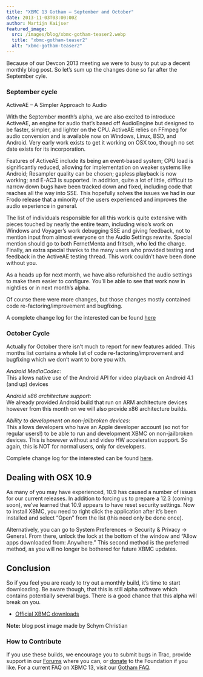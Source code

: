 ```yaml
---
title: "XBMC 13 Gotham – September and October"
date: 2013-11-03T03:00:00Z
author: Martijn Kaijser
featured_image:
  src: /images/blog/xbmc-gotham-teaser2.webp
  title: "xbmc-gotham-teaser2"
  alt: "xbmc-gotham-teaser2"
---
```


Because of our Devcon 2013 meeting we were to busy to put up a decent monthly blog post. So let’s sum up the changes done so far after the September cyle.

### September cycle

ActiveAE – A Simpler Approach to Audio

With the September month’s alpha, we are also excited to introduce ActiveAE, an engine for audio that’s based off AudioEngine but designed to be faster, simpler, and lighter on the CPU. ActiveAE relies on FFmpeg for audio conversion and is available now on Windows, Linux, BSD, and Android. Very early work exists to get it working on OSX too, though no set date exists for its incorporation.

Features of ActiveAE include its being an event-based system; CPU load is significantly reduced, allowing for implementation on weaker systems like Android; Resampler quality can be chosen; gapless playback is now working; and E-AC3 is supported. In addition, quite a lot of little, difficult to narrow down bugs have been tracked down and fixed, including code that reaches all the way into SSE. This hopefully solves the issues we had in our Frodo release that a minority of the users experienced and improves the audio experience in general.

The list of individuals responsible for all this work is quite extensive with pieces touched by nearly the entire team, including wiso’s work on Windows and Voyager’s work debugging SSE and giving feedback, not to mention input from almost everyone on the Audio Settings rewrite. Special mention should go to both FernetMenta and fritsch, who led the charge. Finally, an extra special thanks to the many users who provided testing and feedback in the ActiveAE testing thread. This work couldn’t have been done without you.

As a heads up for next month, we have also refurbished the audio settings to make them easier to configure. You’ll be able to see that work now in nightlies or in next month’s alpha.

Of course there were more changes, but those changes mostly contained code re-factoring/improvement and bugfixing.

A complete change log for the interested can be found [here](https://github.com/xbmc/xbmc/compare/Gotham_alpha7...Gotham_alpha8)

### October Cycle

Actually for October there isn’t much to report for new features added. This months list contains a whole list of code re-factoring/improvement and bugfixing which we don’t want to bore you with.

_Android MediaCodec_:  
 This allows native use of the Android API for video playback on Android 4.1 (and up) devices

_Android x86 architecture support_:  
 We already provided Android build that run on ARM architecture devices however from this month on we will also provide x86 architecture builds.

_Ability to development on non-jailbroken devices_:  
 This allows developers who have an Apple developer account (so not for regular users!) to be able to run and development XBMC on non-jailbroken devices. This is however without and video HW acceleration support. So again, this is NOT for normal users, only for developers.

Complete change log for the interested can be found [here](https://github.com/xbmc/xbmc/compare/Gotham_alpha8...master).

## Dealing with OSX 10.9

As many of you may have experienced, 10.9 has caused a number of issues for our current releases. In addition to forcing us to prepare a 12.3 (coming soon), we’ve learned that 10.9 appears to have reset security settings. Now to install XBMC, you need to right click the application after it’s been installed and select “Open” from the list (this need only be done once).

Alternatively, you can go to System Preferences -\> Security & Privacy -\> General. From there, unlock the lock at the bottom of the window and “Allow apps downloaded from: Anywhere.” This second method is the preferred method, as you will no longer be bothered for future XBMC updates.

## Conclusion

So if you feel you are ready to try out a monthly build, it’s time to start downloading. Be aware though, that this is still alpha software which contains potentially several bugs. There is a good chance that this alpha will break on you.

- [Official XBMC downloads](https://kodi.wiki/download/)

**Note:** blog post image made by Schym Christian

### How to Contribute

If you use these builds, we encourage you to submit bugs in Trac, provide support in our [Forums](https://forum.kodi.tv/ "XBMC Forums") where you can, or [donate](https://kodi.wiki/contribute/donate/ "XBMC Foundation Donations") to the Foundation if you like. For a current FAQ on XBMC 13, visit our [Gotham FAQ](<https://kodi.wiki/view/XBMC_v13_(Gotham)_FAQ> "XBMC 13 FAQ").
